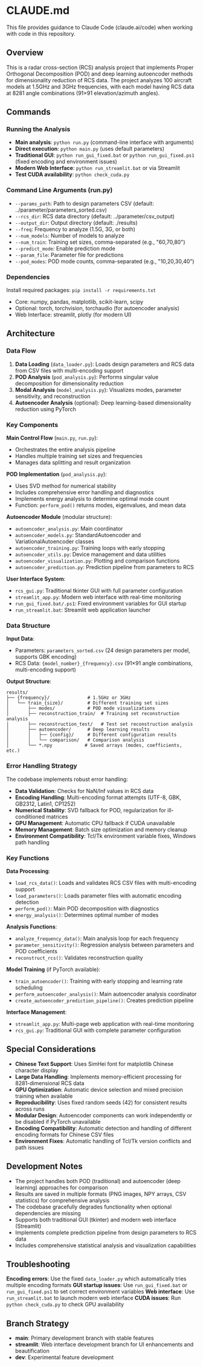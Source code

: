 # CLAUDE.md

This file provides guidance to Claude Code (claude.ai/code) when working with code in this repository.

## Overview

This is a radar cross-section (RCS) analysis project that implements Proper Orthogonal Decomposition (POD) and deep learning autoencoder methods for dimensionality reduction of RCS data. The project analyzes 100 aircraft models at 1.5GHz and 3GHz frequencies, with each model having RCS data at 8281 angle combinations (91×91 elevation/azimuth angles).

## Commands

### Running the Analysis
- **Main analysis**: `python run.py` (command-line interface with arguments)
- **Direct execution**: `python main.py` (uses default parameters)
- **Traditional GUI**: `python run_gui_fixed.bat` or `python run_gui_fixed.ps1` (fixed encoding and environment issues)
- **Modern Web Interface**: `python run_streamlit.bat` or via Streamlit
- **Test CUDA availability**: `python check_cuda.py`

### Command Line Arguments (run.py)
- `--params_path`: Path to design parameters CSV (default: ../parameter/parameters_sorted.csv)
- `--rcs_dir`: RCS data directory (default: ../parameter/csv_output)
- `--output_dir`: Output directory (default: ./results)
- `--freq`: Frequency to analyze (1.5G, 3G, or both)
- `--num_models`: Number of models to analyze
- `--num_train`: Training set sizes, comma-separated (e.g., "60,70,80")
- `--predict_mode`: Enable prediction mode
- `--param_file`: Parameter file for predictions
- `--pod_modes`: POD mode counts, comma-separated (e.g., "10,20,30,40")

### Dependencies
Install required packages: `pip install -r requirements.txt`
- Core: numpy, pandas, matplotlib, scikit-learn, scipy
- Optional: torch, torchvision, torchaudio (for autoencoder analysis)
- Web Interface: streamlit, plotly (for modern UI)

## Architecture

### Data Flow
1. **Data Loading** (`data_loader.py`): Loads design parameters and RCS data from CSV files with multi-encoding support
2. **POD Analysis** (`pod_analysis.py`): Performs singular value decomposition for dimensionality reduction
3. **Modal Analysis** (`model_analysis.py`): Visualizes modes, parameter sensitivity, and reconstruction
4. **Autoencoder Analysis** (optional): Deep learning-based dimensionality reduction using PyTorch

### Key Components

**Main Control Flow** (`main.py`, `run.py`):
- Orchestrates the entire analysis pipeline
- Handles multiple training set sizes and frequencies
- Manages data splitting and result organization

**POD Implementation** (`pod_analysis.py`):
- Uses SVD method for numerical stability
- Includes comprehensive error handling and diagnostics
- Implements energy analysis to determine optimal mode count
- Function: `perform_pod()` returns modes, eigenvalues, and mean data

**Autoencoder Module** (modular structure):
- `autoencoder_analysis.py`: Main coordinator
- `autoencoder_models.py`: StandardAutoencoder and VariationalAutoencoder classes
- `autoencoder_training.py`: Training loops with early stopping
- `autoencoder_utils.py`: Device management and data utilities
- `autoencoder_visualization.py`: Plotting and comparison functions
- `autoencoder_prediction.py`: Prediction pipeline from parameters to RCS

**User Interface System**:
- `rcs_gui.py`: Traditional tkinter GUI with full parameter configuration
- `streamlit_app.py`: Modern web interface with real-time monitoring
- `run_gui_fixed.bat/.ps1`: Fixed environment variables for GUI startup
- `run_streamlit.bat`: Streamlit web application launcher

### Data Structure

**Input Data**:
- Parameters: `parameters_sorted.csv` (24 design parameters per model, supports GBK encoding)
- RCS Data: `{model_number}_{frequency}.csv` (91×91 angle combinations, multi-encoding support)

**Output Structure**:
```
results/
├── {frequency}/              # 1.5GHz or 3GHz
│   └── train_{size}/         # Different training set sizes
│       ├── modes/            # POD mode visualizations
│       ├── reconstruction_train/  # Training set reconstruction analysis
│       ├── reconstruction_test/   # Test set reconstruction analysis
│       ├── autoencoder/      # Deep learning results
│       │   ├── {config}/     # Different configuration results
│       │   └── comparison/   # Comparison analysis
│       └── *.npy            # Saved arrays (modes, coefficients, etc.)
```

### Error Handling Strategy

The codebase implements robust error handling:
- **Data Validation**: Checks for NaN/Inf values in RCS data
- **Encoding Handling**: Multi-encoding format attempts (UTF-8, GBK, GB2312, Latin1, CP1252)
- **Numerical Stability**: SVD fallback for POD, regularization for ill-conditioned matrices  
- **GPU Management**: Automatic CPU fallback if CUDA unavailable
- **Memory Management**: Batch size optimization and memory cleanup
- **Environment Compatibility**: Tcl/Tk environment variable fixes, Windows path handling

### Key Functions

**Data Processing**:
- `load_rcs_data()`: Loads and validates RCS CSV files with multi-encoding support
- `load_parameters()`: Loads parameter files with automatic encoding detection
- `perform_pod()`: Main POD decomposition with diagnostics
- `energy_analysis()`: Determines optimal number of modes

**Analysis Functions**:
- `analyze_frequency_data()`: Main analysis loop for each frequency
- `parameter_sensitivity()`: Regression analysis between parameters and POD coefficients
- `reconstruct_rcs()`: Validates reconstruction quality

**Model Training** (if PyTorch available):
- `train_autoencoder()`: Training with early stopping and learning rate scheduling
- `perform_autoencoder_analysis()`: Main autoencoder analysis coordinator
- `create_autoencoder_prediction_pipeline()`: Creates prediction pipeline

**Interface Management**:
- `streamlit_app.py`: Multi-page web application with real-time monitoring
- `rcs_gui.py`: Traditional GUI with complete parameter configuration

## Special Considerations

- **Chinese Text Support**: Uses SimHei font for matplotlib Chinese character display
- **Large Data Handling**: Implements memory-efficient processing for 8281-dimensional RCS data
- **GPU Optimization**: Automatic device selection and mixed precision training when available
- **Reproducibility**: Uses fixed random seeds (42) for consistent results across runs
- **Modular Design**: Autoencoder components can work independently or be disabled if PyTorch unavailable
- **Encoding Compatibility**: Automatic detection and handling of different encoding formats for Chinese CSV files
- **Environment Fixes**: Automatic handling of Tcl/Tk version conflicts and path issues

## Development Notes

- The project handles both POD (traditional) and autoencoder (deep learning) approaches for comparison
- Results are saved in multiple formats (PNG images, NPY arrays, CSV statistics) for comprehensive analysis
- The codebase gracefully degrades functionality when optional dependencies are missing
- Supports both traditional GUI (tkinter) and modern web interface (Streamlit)
- Implements complete prediction pipeline from design parameters to RCS data
- Includes comprehensive statistical analysis and visualization capabilities

## Troubleshooting

**Encoding errors**: Use the fixed `data_loader.py` which automatically tries multiple encoding formats
**GUI startup issues**: Use `run_gui_fixed.bat` or `run_gui_fixed.ps1` to set correct environment variables
**Web interface**: Use `run_streamlit.bat` to launch modern web interface
**CUDA issues**: Run `python check_cuda.py` to check GPU availability

## Branch Strategy

- **main**: Primary development branch with stable features
- **streamlit**: Web interface development branch for UI enhancements and beautification
- **dev**: Experimental feature development